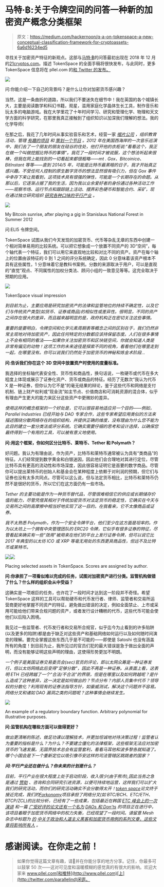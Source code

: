 # 马特·฿:关于令牌空间的问答一种新的加密资产概念分类框架

> 原文：<https://medium.com/hackernoon/q-a-on-tokenspace-a-new-conceptual-classification-framework-for-cryptoassets-6a6d16234ed5>

寻找关于加密资产特征的新观点。这部与[马特·฿](https://medium.com/u/7364555d4095?source=post_page-----6a6d16234ed5--------------------------------)的问答最初出现在 2018 年 12 月的[21cryptos.com](http://www.21cryptos.com)。描述 TokenSpace 的全面手稿将很快发布，与此同时，更多 TokenSpace 信息将在 pllel.com 的[和 Twitter 的](http://www.pllel.com/industries/project-update-classification-approaches-for-cryptographic-assets/)[发布。](https://twitter.com/search?q=%23TokenSpace)

![](img/873dcf0e5e20ae85bd1068ed47ccd77c.png)

问:你能介绍一下自己的背景吗？是什么让你对加密货币感兴趣？

当然，这是一条曲折的道路，所以我们不要迷失在细节中！我在英国的各个城镇长大，主要是阅读数学和科幻书籍，观星，滥用家庭化学晶体生长工具，制作音乐和玩太多的电脑游戏。我在大学里花了十年时间学习、研究和管理化学、物理和天文学方面的科学研究，在那里我真正接触到了组织知识以加深我们理解的想法。我的化学导师(

在那之后，我花了几年时间从事实验音乐和艺术，经营一家 [*唱片公司*](https://thecentrifuge.bandcamp.com/) *，组织教育活动，管理* [*有趣的项目*](https://twitter.com/thecentrifuge/status/616670096434573312) *和* [*策划一个节日*](https://en.wikipedia.org/wiki/Norbergfestival) *。2012 年在美国西海岸的一次音乐巡演中，我们去了一个朋友的朋友在硅谷的住处，他打开他的衣柜说:“看看这个，我正在做一个叫做挖掘比特币的事情”。我花了一段时间才被说服，这个想法听起来很棒，但我在网上能找到的一切看起来都很粗略——mt . Gox、Bitcoinica、BitInstant 等等——直到 2014/5 年，可能是比特币最黑暗的日子，我才开始真正感兴趣。不受任何人控制的原生数字货币的想法显然很有吸引力，但在 Gox 事件中幸存下来让我看到，这项技术具有很强的弹性，可能是一个长期存在的命题。从那以后，它逐渐占据了我的生活，因为我以业余爱好者的身份通过各种活动工作——观察市场、运行节点和跟踪链上活动、摆弄彩色硬币和智能合约、采矿，现在通过独立研究组织* [*研究各种口味的平行产业*](http://www.pllel.com) *。*

![](img/433203ab114296602e5d57f8c43eefb6.png)

My Bitcoin sunrise, after playing a gig in Stanislaus National Forest in Summer 2012

问:ELI5 令牌空间。

TokenSpace 试图从我们今天发现的加密货币、代币等杂乱无章的东西中创建一个相对简单易用的比较系统。可以把它想象成一个放置不同资产的 3D“空间”，每个轴代表一个特征，我们可以用它来直观地比较和对比不同的资产。资产在每个轴上的位置由该特征的 0 到 1 之间的评分系统确定，因此 0 分意味着该资产根本不具有这些属性，1 分意味着它是教科书案例。分数的来源取决于用户，可以是直观的“直觉”观点、不同属性的加权分类法、顾问小组的一致意见等等。这完全取决于预期的应用。

![](img/1c6a47aa5ac3c08a91e06cbaa8cbdb8f.png)

TokenSpace visual impression

*到目前为止，主要应用是研究加密资产的法律和监管地位的持续不确定性，以及它们与传统资产类型(如货币、证券或商品)的相似性或差异性。很明显，不同的资产之间存在很大的差异，而且越来越明显的是，政府机构正在密切关注这些事情。*

*重要的是要明白，令牌空间和化学元素周期表等概念之间的区别在于，我们仍然非常主观地对待加密资产，因此任何特定的分数都应该持保留态度。人们在很多事情上不会有相同的看法——如果你关注加密货币和区块链空间，你就会知道人类是非常有偏见的动物！这项工作的未来途径是探索不同的视角，看看他们在哪里走到一起，在哪里没有。你可以说我们仍然处于加密货币的神秘和炼金术阶段…*

**问:告诉我们你在这个 3D 空间中放置资产时使用的度量标准。**

我选择的坐标轴代表安全性、货币性和商品性，换句话说，一枚硬币或代币在多大程度上体现或展示了证券化资产、货币或商品的特征。经历了无数次“我认为代币 X 是一种证券，但你认为它不是”的毫无结果的辩论，鉴于这些代币和网络是支付机制、链上财产权利或“现金流”如主节点、价值商店和可消耗资源的混合体，似乎有理由产生更大的能力来区分这些资产中更微妙的差异。

*使用这样的概念框架的一个好处是，它可以很容易地适应另一个目的——例如，Parallel Industries 已经开始与 DAO 专家合作，这些专家希望应用类似的方法来描述围绕分散网络存在的组织结构，并提供正确的维度，没有理由为什么您不能为此目的建立一套分类法或评分系统。它确实需要仔细的思考和设计选择，以确保您最终得到一个有用的工具，可以被有意义地使用。*

**问:用这个框架，你如何区分比特币、莱特币、Tether 和 Polymath？**

好问题。我认为有理由说，作为资产，比特币和莱特币通常被认为具有“类商品”的特征。人们经常提到数字黄金和白银迷因，因此他们会合理地对其进行定位，尽管比特币具有更高的流动性和市场深度，因此很容易证明它是首要的数字商品。尽管你可以提出莱特币的创始人和基金会在某种程度上依赖于对利润的预期，但它们与证券也没有太多共同点。尽管可以这么说，但与法定货币相比，比特币和莱特币仍然不是很好的货币，所以它们在这方面仍有一些市场。

*Tether 的主要功能是作为一种货币替代品，尽管很难相信它的供应或长期储存价值的能力，尽管凭借其相对于传统加密货币对法定货币的稳定性，它确实在今天与交易所之间的高摩擦中相当好地实现了这一目的。在我看来，它不太像商品或证券。*

*我不太熟悉 Polymath，作为一个安全令牌平台，他们至少在这方面是坦率的。作为以太坊上一个拥有中央管理团队的 ERC20 令牌，它似乎有很多证券的特征，尽管看起来确实有一些“效用”被用来在他们的平台上发行证券令牌，但可以说它比 2017 年典型的以太坊 ICO 或 XRP 等毫无用处的东西更具商品性，但远不及比特币或莱特币。*

![](img/061ce513a7463f07a8f68df24d269e6e.png)![](img/58841812dbb358f8d5c56edcbe4f1b9d.png)

Placing selected assets in TokenSpace. Scores are assigned by author.

**问:你承担了一项看似难以完成的任务，试图对加密资产进行分类。监管机构做错了什么？什么样的组织会从中受益？**

这确实是一项艰巨的任务，也许花了一段时间才达到这一阶段并不奇怪。希望 TokenSpace 这样的工具可以帮助硬币和代币发行者、律师、监管者和交易所运营商更好地掌握不同资产的特征，避免做出错误的决定，例如全面禁止、上市或采用可能给他们带来合规问题的资产，或者发行设计糟糕的代币，这些代币可能会使他们以后陷入困境。

我见过一些监管者、代币发行者和交易所合规官，似乎迄今为止看到的许多陷阱(以及更多的陷阱)都是由于缺乏对这些资产和基础网络如何运行以及如何随时间演变的理解。要完全掌握这些东西几乎是不可能的——即使是 Satoshi 也没有涵盖所有的角度！到目前为止，我所见过的官员们犯的最大错误是急于做出全面的声明，而没有能够证明这些声明的理由，这使得形势更加不明朗。

*一个例子是美国证券交易委员会(sec)官员的评论，即以太网众筹是一种证券发行，但以太坊网络此后变得“足够分散”，因此不再是一种证券。从表面上看，这表明 ETH 已经跨越了一个“合法/不合法”的界限，但是在哪里以及如何跨越呢？是什么造成了这种差异，这一决定是如何做出的？节点分布？内部人员集中代币？领导权的分散化？利用现有的证券法指导方针，如豪威测试，解决这个问题并不容易。网络分叉和诸如 DAO 漏洞之类的问题呢？这种事情会继续发生。*

![](img/033c547a696ab6477a521ff28a41ab9f.png)

An example of a regulatory boundary function. Arbitrary polynomial for illustrative purposes.

**问:监管机构在哪些方面可以做得更好？**

*做出更清晰的陈述，做足功课以理解技术，并更加坦诚地对待决策过程！监管者认为重要的指标是什么？为什么？不要建立僵化的法律框架，这些框架无法应对加密货币的飞速发展。无国界技术总会有监管套利，看看马耳他和波多黎各就知道了。哪个小国会是下一个重新定位以吸引像币安这样的司法管辖区跳跳者的国家？*

***问:平行产业还在做什么？你未来的计划是什么？***

*目前，平行产业在很大程度上处于启动阶段，收入很少(由于熊市),因此当务之急是通过* [*赞助*](https://tallyco.in/parallelind/) *、咨询和合同研究引进资源，以便可持续地运营，这样我们可以扩大我们的研究活动，而你们的研究活动确实不会分散得太开！*[*token space*](http://www.pllel.com/industries/project-update-classification-approaches-for-cryptographic-assets/)*论文终于接近完成，我们的*[*Forkonomy*](/@parallelind/forkonomy-revisited-where-are-they-now-73fbfbec6b4d)*项目承担了网络分叉(如 BTC/BCH、ETC/ETH、BTCP/ZCL)的比较分析，已经有了一些成果，包括最近在韩国* [*ETC 峰会上的一次演讲*](https://www.youtube.com/watch?v=kxMDIKjBSCI) *和一篇* [*广受好评的论文还有一个名为*](http://forkonomy.pllel.com) [*DAOs 和 Don'ts*](http://www.pllel.com/industries/wp-content/uploads/Nov2018-DAOsandDonts.pdf) *的项目正在进行中，该项目着眼于加密货币网络中的权力失衡，已经观望了一段时间。请留意 Mesh* *杂志中标题为* [*的*](https://twitter.com/hashtag/ReachingEveryone?src=hash) [*中关于政治和人道主义黑客和加密货币用例的系列文章，这些文章将影响所有人*](https://inthemesh.com/) *。*

# 感谢阅读。在你走之前！

> 如果你觉得这篇文章有趣，请👏并在你能分享的地方分享。记住，你最多可以鼓掌 50 次——这对可见度和温暖模糊的感觉真的有很大的影响。欢迎大家来 www.pllel.com[和推特](http://www.pllel.com)[上](http://twitter.com/parallelind)闲逛。